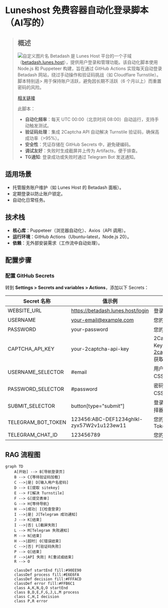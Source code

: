 # Luneshost 免费容器自动化登录脚本（AI写的）

> ## 概述
> ![自定义图片名](https://betadash.lunes.host/static/images/Lunes.svg)
> Betadash 是 Lunes Host 平台的一个子域（[betadash.lunes.host](https://betadash.lunes.host/)），提供用户登录和管理功能。该自动化脚本使用 Node.js 和 Puppeteer 构建，旨在通过 GitHub Actions 实现每天自动登录 Betadash 网站，绕过手动操作和验证码挑战（如 Cloudflare Turnstile）。脚本特别适> 用于保持账户活跃，避免因长期不活跃（6 个月以上）而重置密码的风险。
> 
> [相关链接](https://youtu.be/j1Bjrgn1jSo?si=MaRYPurajRrcDenA)
> 
> 此脚本：
> 
> * ​**自动化频率**​：每天 UTC 00:00（北京时间 08:00）自动运行，支持手动触发测试。
> * ​**验证码处理**​：集成 2Captcha API 自动解决 Turnstile 验证码，确保高成功率（>95%）。
> * ​**安全性**​：凭证存储在 GitHub Secrets 中，避免硬编码。
> * ​**调试友好**​：失败时生成截屏并上传为 Artifacts，便于排查。
> * **TG通知**: 登录成功或失败时通过 Telegram Bot 发送通知。

## 适用场景

* 托管服务账户维护（如 Lunes Host 的 Betadash 面板）。
* 定期登录以防止账户锁定。
* 自动化日常任务。

## 技术栈

* ​**核心库**​：Puppeteer（浏览器自动化）、Axios（API 调用）。
* ​**运行环境**​：GitHub Actions（Ubuntu-latest，Node.js 20）。
* ​**依赖**​：无外部安装需求（工作流中自动处理）。

## 配置步骤

### 配置 GitHub Secrets


转到 ​**Settings > Secrets and variables > Actions**​，添加以下 Secrets：

| Secret 名称       | 值示例                            | 说明                                                           |
| ------------------- | ----------------------------------- | ---------------------------------------------------------------- |
| WEBSITE\_URL      | https://betadash.lunes.host/login | 登录页面 URL                                                   |
| USERNAME          | your-email@example.com            | 您的邮箱                                                       |
| PASSWORD          | your-password                     | 您的密码                                                       |
| CAPTCHA\_API\_KEY | your-2captcha-api-key             | 2Captcha API Key（注册[2captcha.com](https://2captcha.com/)获取） |
|USERNAME\_SELECTOR| #email|用户名输入框CSS选择器|
|PASSWORD\_SELECTOR|#password|密码输入框CSS选择器|
|SUBMIT\_SELECTOR|button[type="submit"]|登录按钮的选择器|
|TELEGRAM_BOT_TOKEN|123456:ABC-DEF1234ghIkl-zyx57W2v1u123ew11|您的 Bot Token|
|TELEGRAM_CHAT_ID|123456789|您的 Chat ID|

## RAG 流程图

```mermaid
graph TD
    A[开始] --> B[导航登录页]
    B --> C{等待验证码加载}
    C -->|是| D[输入用户名密码]
    D --> E[提取 sitekey]
    E --> F[解决 Turnstile]
    F --> G[提交表单]
    G --> H{等待导航}
    H -->|成功| I{检查登录}
    I -->|是| J[Telegram 成功通知]
    J --> K[结束]
    I -->|否| L[截屏失败]
    L --> M[Telegram 失败通知]
    M --> N[结束]
    H -->|超时| O[错误结束]
    C -->|否| P[验证码失败]
    P --> Q[结束]
    F -->|API 失败| R[重试或结束]
    R --> O

    classDef startEnd fill:#90EE90
    classDef process fill:#E6E6FA
    classDef decision fill:#FFFACD
    classDef error fill:#FFB6C1
    class A,K,N,Q,O startEnd
    class B,D,E,F,G,J,L,M process
    class C,H,I decision
    class P,R error
